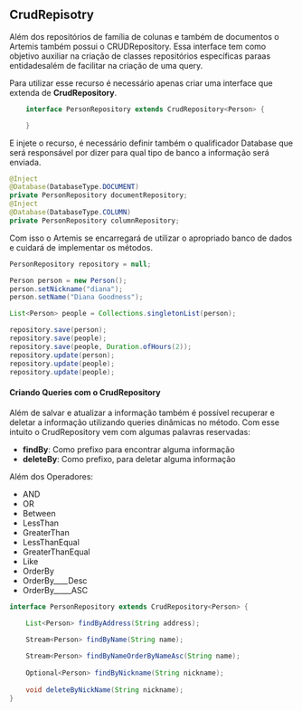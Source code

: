 ## CrudRepisotry

Além dos repositórios de família de colunas e também de documentos o Artemis também possui o CRUDRepository. Essa interface tem como objetivo auxiliar na criação de classes repositórios específicas paraas entidadesalém de facilitar na criação de uma query.

Para utilizar esse recurso é necessário apenas criar uma interface que extenda de **CrudRepository**.

```java
    interface PersonRepository extends CrudRepository<Person> {

    }
```

E injete o recurso, é necessário definir também o qualificador Database que será responsável por dizer para qual tipo de banco a informação será enviada.

```java
@Inject
@Database(DatabaseType.DOCUMENT)
private PersonRepository documentRepository;
@Inject
@Database(DatabaseType.COLUMN)
private PersonRepository columnRepository;
```

Com isso o Artemis se encarregará de utilizar o apropriado banco de dados e cuidará de implementar os métodos.

```java
PersonRepository repository = null;

Person person = new Person();
person.setNickname("diana");
person.setName("Diana Goodness");

List<Person> people = Collections.singletonList(person);

repository.save(person);
repository.save(people);
repository.save(people, Duration.ofHours(2));
repository.update(person);
repository.update(people);
repository.update(people);
```

#### Criando Queries com o CrudRepository



Além de salvar e atualizar a informação também é possível recuperar e deletar a informação utilizando queries dinâmicas no método. Com esse intuito o CrudRepository vem com algumas palavras reservadas:



*  **findBy**: Como prefixo para encontrar alguma informação
*  **deleteBy**: Como prefixo, para deletar alguma informação

Além dos Operadores:



*  AND
*  OR
*  Between
*  LessThan
*  GreaterThan
*  LessThanEqual
*  GreaterThanEqual
*  Like
*  OrderBy
*  OrderBy\_\_\_\_Desc
*  OrderBy\_\_\_\_\_ASC



```java
interface PersonRepository extends CrudRepository<Person> {
        
    List<Person> findByAddress(String address);

    Stream<Person> findByName(String name);

    Stream<Person> findByNameOrderByNameAsc(String name);
      
    Optional<Person> findByNickname(String nickname);
     
    void deleteByNickName(String nickname);
}
```



